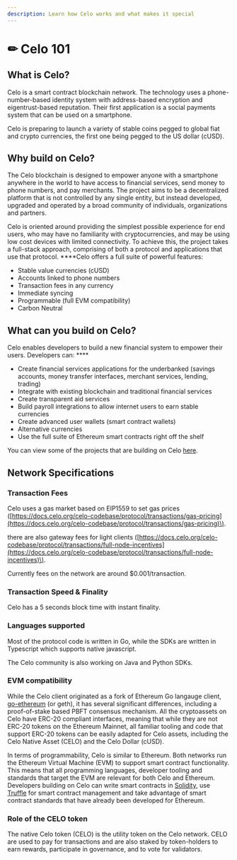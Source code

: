```yaml
---
description: Learn how Celo works and what makes it special
---
```


# ✏ Celo 101

## **What is Celo?**

Celo is a smart contract blockchain network. The technology uses a phone-number-based identity system with address-based encryption and eigentrust-based reputation. Their first application is a social payments system that can be used on a smartphone. 

Celo is preparing to launch a variety of stable coins pegged to global fiat and crypto currencies, the first one being pegged to the US dollar \(cUSD\).

## **Why build on Celo?** 

The Celo blockchain is designed to empower anyone with a smartphone anywhere in the world to have access to financial services, send money to phone numbers, and pay merchants. The project aims to be a decentralized platform that is not controlled by any single entity, but instead developed, upgraded and operated by a broad community of individuals, organizations and partners. 

Celo is oriented around providing the simplest possible experience for end users, who may have no familiarity with cryptocurrencies, and may be using low cost devices with limited connectivity. To achieve this, the project takes a full-stack approach, comprising of both a protocol and applications that use that protocol. ****Celo offers a full suite of powerful features: 

* Stable value currencies \(cUSD\)
* Accounts linked to phone numbers
* Transaction fees in any currency
* Immediate syncing
* Programmable \(full EVM compatibility\)
* Carbon Neutral

## **What can you build on Celo?** 

Celo enables developers to build a new financial system to empower their users. Developers can: ****

* Create financial services applications for the underbanked \(savings accounts, money transfer interfaces, merchant services, lending, trading\)
* Integrate with existing blockchain and traditional financial services
* Create transparent aid services
* Build payroll integrations to allow internet users to earn stable currencies
* Create advanced user wallets \(smart contract wallets\) 
* Alternative currencies 
* Use the full suite of Ethereum smart contracts right off the shelf

  
 You can view some of the projects that are building on Celo [here](https://docs.celo.org/developer-guide/celo-dapp-gallery). 

## **Network Specifications**

### **Transaction Fees**

 Celo uses a gas market based on EIP1559 to set gas prices \([https://docs.celo.org/celo-codebase/protocol/transactions/gas-pricing](https://docs.celo.org/celo-codebase/protocol/transactions/gas-pricing)\). 

there are also gateway fees for light clients \([https://docs.celo.org/celo-codebase/protocol/transactions/full-node-incentives](https://docs.celo.org/celo-codebase/protocol/transactions/full-node-incentives)\). 

Currently fees on the network are around $0.001/transaction. 

### **Transaction Speed & Finality**

Celo has a 5 seconds block time with instant finality. 

### **Languages supported**

Most of the protocol code is written in Go, while the SDKs are written in Typescript which supports native javascript. 

The Celo community is also working on Java and Python SDKs.

### **EVM compatibility**

While the Celo client originated as a fork of Ethereum Go langauge client, [go-ethereum](https://github.com/ethereum/go-ethereum) \(or geth\), it has several significant differences, including a proof-of-stake based PBFT consensus mechanism. All the cryptoassets on Celo have ERC-20 compliant interfaces, meaning that while they are not ERC-20 tokens on the Ethereum Mainnet, all familiar tooling and code that support ERC-20 tokens can be easily adapted for Celo assets, including the Celo Native Asset \(CELO\) and the Celo Dollar \(cUSD\).

In terms of programmability, Celo is similar to Ethereum. Both networks run the Ethereum Virtual Machine \(EVM\) to support smart contract functionality. This means that all programming languages, developer tooling and standards that target the EVM are relevant for both Celo and Ethereum. Developers building on Celo can write smart contracts in [Solidity](https://solidity.readthedocs.io/en/latest/), use [Truffle](https://www.trufflesuite.com/) for smart contract management and take advantage of smart contract standards that have already been developed for Ethereum.

### **Role of the CELO token**

The native Celo token \(CELO\) is the utility token on the Celo network. CELO are used to pay for transactions and are also staked by token-holders to earn rewards, participate in governance, and to vote for validators.

